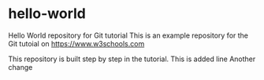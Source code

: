 # hello-world
Hello World repository for Git tutorial
This is an example repository for the Git tutoial on https://www.w3schools.com

This repository is built step by step in the tutorial.
This is added line 
Another change
